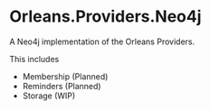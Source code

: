 # Orleans.Providers.Neo4j

A Neo4j implementation of the Orleans Providers. 

This includes

 * Membership (Planned)
 * Reminders (Planned)
 * Storage (WIP)
